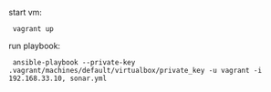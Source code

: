 start vm:

     vagrant up

run playbook:

     ansible-playbook --private-key .vagrant/machines/default/virtualbox/private_key -u vagrant -i 192.168.33.10, sonar.yml
